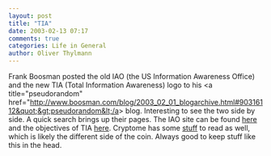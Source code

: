 ```yaml
---
layout: post
title: "TIA"
date: 2003-02-13 07:17
comments: true
categories: Life in General
author: Oliver Thylmann
---
```



Frank Boosman posted the old IAO (the US Information Awareness Office) and the new TIA (Total Information Awareness) logo to his &lt;a title=&quot;pseudorandom&quot; href=&quot;http://www.boosman.com/blog/2003_02_01_blogarchive.html#90316112&quot;&gt;pseudorandom&lt;/a&gt; blog. Interesting to see the two side by side. A quick search brings up their pages. The IAO site can be found [here](http://www.darpa.mil/iao/) and the objectives of TIA [here](http://www.darpa.mil/iao/TIASystems.htm). Cryptome has some [stuff](http://cryptome.org/tia-eyeball.htm) to read as well, which is likely the different side of the coin. Always good to keep stuff like this in the head.



